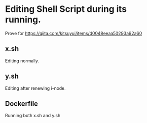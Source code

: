 # Editing Shell Script during its running.

Prove for https://qiita.com/kitsuyui/items/d0048eeaa50293a92a60

## x.sh

Editing normally.

## y.sh

Editing after renewing i-node.

## Dockerfile

Running both x.sh and y.sh
